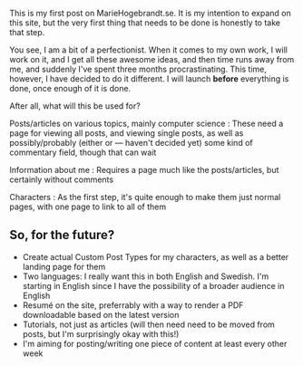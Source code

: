 This is my first post on MarieHogebrandt.se. It is my intention to expand on this site, but the very first thing that needs to be done is honestly to take that step.

You see, I am a bit of a perfectionist. When it comes to my own work, I will work on it, and I get all these awesome ideas, and then time runs away from me, and suddenly I've spent three months procrastinating. This time, however, I have decided to do it different. I will launch **before** everything is done, once enough of it is done.

After all, what will this be used for?

Posts/articles on various topics, mainly computer science
:   These need a page for viewing all posts, and viewing single posts, as well as possibly/probably (either or — haven't decided yet) some kind of commentary field, though that can wait

Information about me
:   Requires a page much like the posts/articles, but certainly without comments

Characters
:   As the first step, it's quite enough to make them just normal pages, with one page to link to all of them

## So, for the future?

* Create actual Custom Post Types for my characters, as well as a better landing page for them
* Two languages: I really want this in both English and Swedish. I'm starting in English since I have the possibility of a broader audience in English
* Resumé on the site, preferrably with a way to render a PDF downloadable based on the latest version
* Tutorials, not just as articles (will then need need to be moved from posts, but I'm surprisingly okay with this!)
* I'm aiming for posting/writing one piece of content at least every other week
